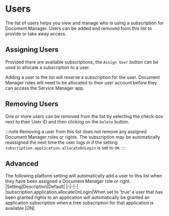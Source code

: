 # Users
The list of users helps you view and manage who is using a subscription for Document Manager.  Users can be added and removed from this list to provide or take away access.

## Assigning Users
Provided there are available subscriptions, the `Assign User` button can be used to allocate a subscription to a user.

Adding a user to the list will reserve a subscription for the user.  Document Manager roles will need to be allocated to their user account before they can access the Service Manager app.

## Removing Users
One or more users can be removed from the list by selecting the check-box next to their User ID and then clicking on the `Delete` button.

:::note
Removing a user from this list does not remove any assigned Document Manager roles or rights. The subscription may be automatically reassigned the next time the user logs in if the setting `subscription.application.allocateOnLogin` is set to `ON`.
:::

## Advanced

The following platform setting will automatically add a user to this list when they have been assigned a Document Manager role or right. 
|Setting|Description|Default|
|-|-|-|
|subscription.application.allocateOnLogin|When set to 'true' a user that has been granted rights to an application will automatically be granted an application subscription when a free subscription for that application is available.|ON|
